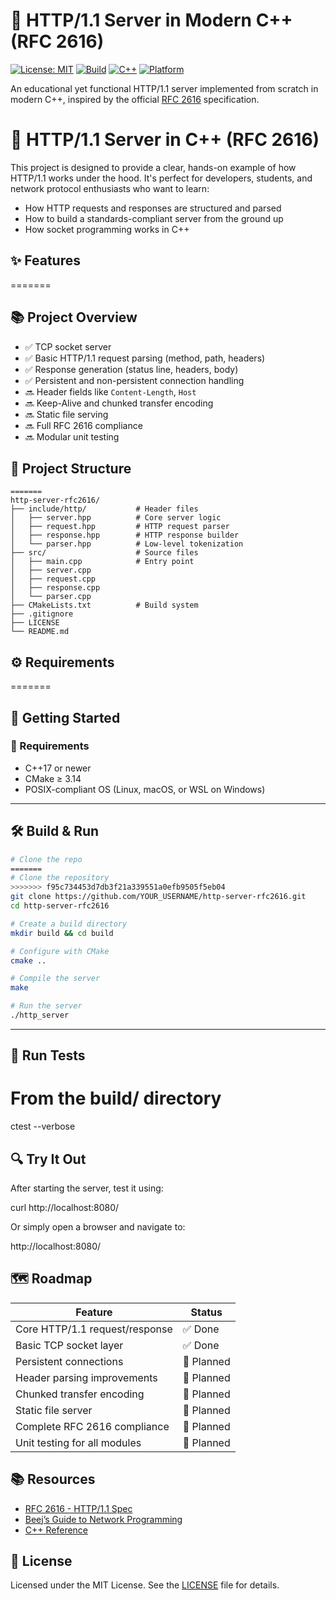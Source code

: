 # 🚀 HTTP/1.1 Server in Modern C++ (RFC 2616)

[![License: MIT](https://img.shields.io/badge/License-MIT-yellow.svg)](LICENSE)
[![Build](https://img.shields.io/badge/build-passing-brightgreen.svg)]()
[![C++](https://img.shields.io/badge/language-C++17-blue.svg)]()
[![Platform](https://img.shields.io/badge/platform-Linux%20%7C%20macOS%20%7C%20WSL-lightgrey.svg)]()

An educational yet functional HTTP/1.1 server implemented from scratch in modern C++, inspired by the official [RFC 2616](https://datatracker.ietf.org/doc/html/rfc2616) specification.

# 🧠 HTTP/1.1 Server in C++ (RFC 2616)

This project is designed to provide a clear, hands-on example of how HTTP/1.1 works under the hood. It's perfect for developers, students, and network protocol enthusiasts who want to learn:

- How HTTP requests and responses are structured and parsed
- How to build a standards-compliant server from the ground up
- How socket programming works in C++

## ✨ Features
=======
## 📚 Project Overview

- ✅ TCP socket server
- ✅ Basic HTTP/1.1 request parsing (method, path, headers)
- ✅ Response generation (status line, headers, body)
- ✅ Persistent and non-persistent connection handling
- 🔜 Header fields like `Content-Length`, `Host`
- 🔜 Keep-Alive and chunked transfer encoding
- 🔜 Static file serving
- 🔜 Full RFC 2616 compliance
- 🔜 Modular unit testing

## 📁 Project Structure

```
=======
http-server-rfc2616/
├── include/http/           # Header files
│   ├── server.hpp          # Core server logic
│   ├── request.hpp         # HTTP request parser
│   ├── response.hpp        # HTTP response builder
│   └── parser.hpp          # Low-level tokenization
├── src/                    # Source files
│   ├── main.cpp            # Entry point
│   ├── server.cpp
│   ├── request.cpp
│   ├── response.cpp
│   └── parser.cpp
├── CMakeLists.txt          # Build system
├── .gitignore
├── LICENSE
└── README.md
```

## ⚙️ Requirements
=======

## 🚀 Getting Started

### 🔧 Requirements

- C++17 or newer
- CMake ≥ 3.14
- POSIX-compliant OS (Linux, macOS, or WSL on Windows)

---

## 🛠️ Build & Run

```bash
# Clone the repo
=======
# Clone the repository
>>>>>>> f95c734453d7db3f21a339551a0efb9505f5eb04
git clone https://github.com/YOUR_USERNAME/http-server-rfc2616.git
cd http-server-rfc2616

# Create a build directory
mkdir build && cd build

# Configure with CMake
cmake ..

# Compile the server
make

# Run the server
./http_server
```

---

## 🧪 Run Tests

# From the build/ directory
ctest --verbose

## 🔍 Try It Out

After starting the server, test it using:

curl http://localhost:8080/

Or simply open a browser and navigate to:


http://localhost:8080/



## 🗺️ Roadmap

| Feature                        | Status   |
|-------------------------------|----------|
| Core HTTP/1.1 request/response| ✅ Done   |
| Basic TCP socket layer        | ✅ Done   |
| Persistent connections        | 🚧 Planned |
| Header parsing improvements   | 🚧 Planned |
| Chunked transfer encoding     | 🚧 Planned |
| Static file server            | 🚧 Planned |
| Complete RFC 2616 compliance  | 🚧 Planned |
| Unit testing for all modules  | 🚧 Planned |


## 📚 Resources

- [RFC 2616 - HTTP/1.1 Spec](https://datatracker.ietf.org/doc/html/rfc2616)
- [Beej’s Guide to Network Programming](https://beej.us/guide/bgnet/)
- [C++ Reference](https://en.cppreference.com/)

## 📄 License

Licensed under the MIT License. See the [LICENSE](LICENSE) file for details.
